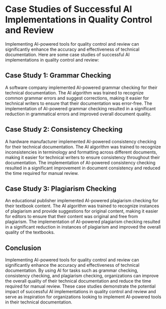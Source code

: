 Case Studies of Successful AI Implementations in Quality Control and Review
===============================================================================================================================

Implementing AI-powered tools for quality control and review can significantly enhance the accuracy and effectiveness of technical documentation. Here are some case studies of successful AI implementations in quality control and review:

Case Study 1: Grammar Checking
------------------------------

A software company implemented AI-powered grammar checking for their technical documentation. The AI algorithm was trained to recognize common grammar errors and suggest corrections, making it easier for technical writers to ensure that their documentation was error-free. The implementation of AI-powered grammar checking resulted in a significant reduction in grammatical errors and improved overall document quality.

Case Study 2: Consistency Checking
----------------------------------

A hardware manufacturer implemented AI-powered consistency checking for their technical documentation. The AI algorithm was trained to recognize inconsistencies in terminology and formatting across different documents, making it easier for technical writers to ensure consistency throughout their documentation. The implementation of AI-powered consistency checking resulted in a significant improvement in document consistency and reduced the time required for manual review.

Case Study 3: Plagiarism Checking
---------------------------------

An educational publisher implemented AI-powered plagiarism checking for their textbook content. The AI algorithm was trained to recognize instances of plagiarism and provide suggestions for original content, making it easier for editors to ensure that their content was original and free from plagiarism. The implementation of AI-powered plagiarism checking resulted in a significant reduction in instances of plagiarism and improved the overall quality of the textbooks.

Conclusion
----------

Implementing AI-powered tools for quality control and review can significantly enhance the accuracy and effectiveness of technical documentation. By using AI for tasks such as grammar checking, consistency checking, and plagiarism checking, organizations can improve the overall quality of their technical documentation and reduce the time required for manual review. These case studies demonstrate the potential impact of successful AI implementations in quality control and review and serve as inspiration for organizations looking to implement AI-powered tools in their technical documentation.


